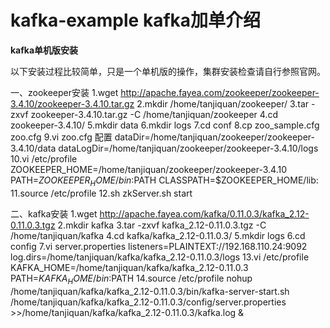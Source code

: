 # kafka-example kafka加单介绍

**kafka单机版安装**

以下安装过程比较简单，只是一个单机版的操作，集群安装检查请自行参照官网。

一、zookeeper安装
1.wget http://apache.fayea.com/zookeeper/zookeeper-3.4.10/zookeeper-3.4.10.tar.gz
2.mkdir /home/tanjiquan/zookeeper/
3.tar -zxvf zookeeper-3.4.10.tar.gz -C /home/tanjiquan/zookeeper
4.cd zookeeper-3.4.10/
5.mkdir data
6.mkdir logs
7.cd conf
8.cp zoo_sample.cfg zoo.cfg 
9.vi zoo.cfg 配置
dataDir=/home/tanjiquan/zookeeper/zookeeper-3.4.10/data
dataLogDir=/home/tanjiquan/zookeeper/zookeeper-3.4.10/logs
10.vi /etc/profile
ZOOKEEPER_HOME=/home/tanjiquan/zookeeper/zookeeper-3.4.10
PATH=$ZOOKEEPER_HOME/bin:$PATH
CLASSPATH=$ZOOKEEPER_HOME/lib:
11.source /etc/profile
12.sh zkServer.sh start

二、kafka安装
1.wget http://apache.fayea.com/kafka/0.11.0.3/kafka_2.12-0.11.0.3.tgz
2.mkdir kafka
3.tar -zxvf kafka_2.12-0.11.0.3.tgz -C /home/tanjiquan/kafka
4.cd kafka/kafka_2.12-0.11.0.3/
5.mkdir logs
6.cd config
7.vi server.properties
listeners=PLAINTEXT://192.168.110.24:9092
log.dirs=/home/tanjiquan/kafka/kafka_2.12-0.11.0.3/logs
13.vi /etc/profile
KAFKA_HOME=/home/tanjiquan/kafka/kafka_2.12-0.11.0.3
PATH=$KAFKA_HOME/bin:$PATH
14.source /etc/profile
nohup /home/tanjiquan/kafka/kafka_2.12-0.11.0.3/bin/kafka-server-start.sh /home/tanjiquan/kafka/kafka_2.12-0.11.0.3/config/server.properties >>/home/tanjiquan/kafka/kafka_2.12-0.11.0.3/kafka.log &

